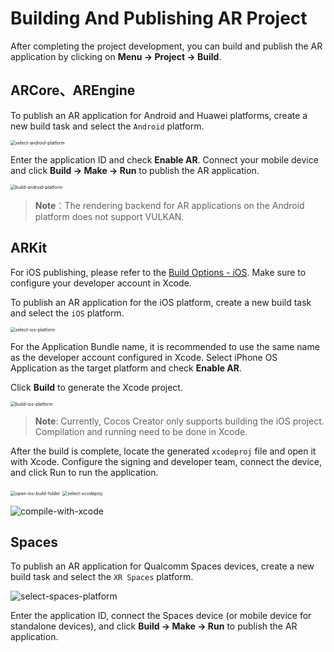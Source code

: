 # Building And Publishing AR Project

After completing the project development, you can build and publish the AR application by clicking on **Menu -> Project -> Build**.

## ARCore、AREngine

To publish an AR application for Android and Huawei platforms, create a new build task and select the `Android` platform.

<img src="./ar-proj-pub/select-android-platform.png" alt="select-android-platform" style="zoom:50%;" />

Enter the application ID and check **Enable AR**. Connect your mobile device and click **Build -> Make -> Run** to publish the AR application.

<img src="./ar-proj-pub/build-android-platform.png" alt="build-android-platform" style="zoom:50%;" />

> **Note**：The rendering backend for AR applications on the Android platform does not support VULKAN.

## ARKit

For iOS publishing, please refer to the [Build Options - iOS](../../editor/publish/ios/build-options-ios.md). Make sure to configure your developer account in Xcode.

To publish an AR application for the iOS platform, create a new build task and select the `iOS` platform.

<img src="./ar-proj-pub/select-ios-platform.png" alt="select-ios-platform" style="zoom:50%;" />

For the Application Bundle name, it is recommended to use the same name as the developer account configured in Xcode. Select iPhone OS Application as the target platform and check **Enable AR**.

Click **Build** to generate the Xcode project.

<img src="./ar-proj-pub/build-ios-platform.png" alt="build-ios-platform" style="zoom:50%;" />

> **Note**: Currently, Cocos Creator only supports building the iOS project. Compilation and running need to be done in Xcode.

After the build is complete, locate the generated `xcodeproj` file and open it with Xcode. Configure the signing and developer team, connect the device, and click Run to run the application.

<img src="./ar-proj-pub/open-ios-build-folder.png" alt="open-ios-build-folder" style="zoom:50%;" />

<img src="./ar-proj-pub/select-xcodeproj.png" alt="select-xcodeproj" style="zoom:50%;" />

![compile-with-xcode](ar-proj-pub/compile-with-xcode.png)

## Spaces

To publish an AR application for Qualcomm Spaces devices, create a new build task and select the `XR Spaces` platform.

![select-spaces-platform](ar-proj-pub/select-spaces-platform.png)

Enter the application ID, connect the Spaces device (or mobile device for standalone devices), and click **Build -> Make -> Run** to publish the AR application.
